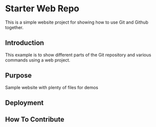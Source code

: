 # Starter Web Repo

This is a simple website project for showing how to use Git and Github together.

## Introduction

This example is to show different parts of the Git repository and various commands using a web project.

## Purpose

Sample website with plenty of files for demos

## Deployment

## How To Contribute
